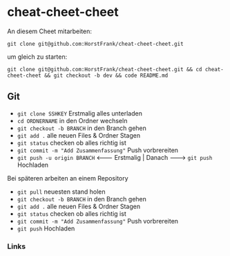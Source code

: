 # cheat-cheet-cheet

An diesem Cheet mitarbeiten:

`git clone git@github.com:HorstFrank/cheat-cheet-cheet.git`

um gleich zu starten:

`git clone git@github.com:HorstFrank/cheat-cheet-cheet.git && cd cheat-cheet-cheet && git checkout -b dev && code README.md`

## Git

- `git clone SSHKEY` Erstmalig alles unterladen
- `cd ORDNERNAME` in den Ordner wechseln
- `git checkout -b BRANCH` in den Branch gehen
- `git add .` alle neuen Files & Ordner Stagen
- `git status` checken ob alles richtig ist
- `git commit -m "Add Zusammenfassung"` Push vorbrereiten
- `git push -u origin BRANCH` <--- Erstmalig | Danach ---> `git push` Hochladen

Bei späteren arbeiten an einem Repository

- `git pull` neuesten stand holen
- `git checkout -b BRANCH` in den Branch gehen
- `git add .` alle neuen Files & Ordner Stagen
- `git status` checken ob alles richtig ist
- `git commit -m "Add Zusammenfassung"` Push vorbrereiten
- `git push` Hochladen

### Links
